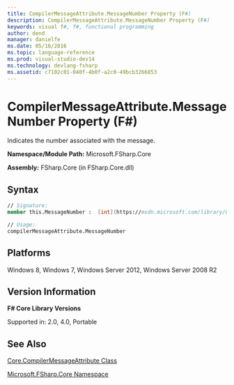 ```yaml
---
title: CompilerMessageAttribute.MessageNumber Property (F#)
description: CompilerMessageAttribute.MessageNumber Property (F#)
keywords: visual f#, f#, functional programming
author: dend
manager: danielfe
ms.date: 05/16/2016
ms.topic: language-reference
ms.prod: visual-studio-dev14
ms.technology: devlang-fsharp
ms.assetid: c7102c01-040f-4b0f-a2c0-49bcb3266853 
---
```


# CompilerMessageAttribute.MessageNumber Property (F#)

Indicates the number associated with the message.

**Namespace/Module Path:** Microsoft.FSharp.Core

**Assembly:** FSharp.Core (in FSharp.Core.dll)


## Syntax

```fsharp
// Signature:
member this.MessageNumber :  [int](https://msdn.microsoft.com/library/025d5455-3622-4ea5-9573-3ecbd4ee1375)

// Usage:
compilerMessageAttribute.MessageNumber
```

## Platforms
Windows 8, Windows 7, Windows Server 2012, Windows Server 2008 R2


## Version Information
**F# Core Library Versions**

Supported in: 2.0, 4.0, Portable

## See Also
[Core.CompilerMessageAttribute Class](Core.CompilerMessageAttribute-Class-%5BFSharp%5D.md)

[Microsoft.FSharp.Core Namespace](Microsoft.FSharp.Core-Namespace-%5BFSharp%5D.md)